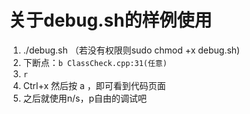 # 关于debug.sh的样例使用
1. ./debug.sh （若没有权限则sudo chmod +x debug.sh)
2. 下断点：`b ClassCheck.cpp:31(任意)`
3. `r`
4. Ctrl+x 然后按 a ，即可看到代码页面
5. 之后就使用n/s，p自由的调试吧
